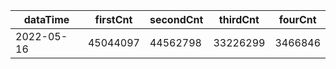 |dataTime|firstCnt|secondCnt|thirdCnt|fourCnt|
|-|-|-|-|-|
|2022-05-16|45044097|44562798|33226299|3466846|